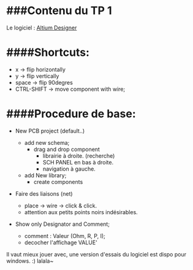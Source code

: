 ###Contenu du TP 1
===

Le logiciel : [Altium Designer](http://www.altium.com/)

####Shortcuts:
====
* x -> flip horizontally
* y -> flip vertically
* space -> flip 90degres
* CTRL-SHIFT -> move component with wire;

####Procedure de base:
====

* New PCB project (default..)
  * add new schema;
    * drag and drop component
      * librairie à droite. (recherche)
      * SCH PANEL en bas à droite.
      * navigation à gauche.
  * add New library;
    * create components

* Faire des liaisons (net)
  * place -> wire -> click & click.
  * attention aux petits points noirs indésirables.
  
* Show only Designator and Comment;
  * comment : Valeur (Ohm, R, P, I);
  * decocher l'affichage VALUE'

Il vaut mieux jouer avec, une version d'essais du logiciel est dispo pour windows. :)
lalala~
